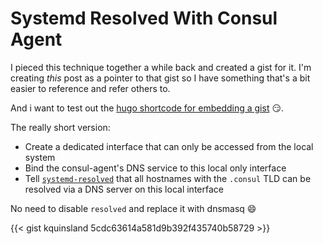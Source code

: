 # Systemd Resolved With Consul Agent


I pieced this technique together a while back and created a gist for it. I'm creating _this_ post as a pointer to that gist so I have something that's a bit easier to reference and refer others to.

And i want to test out the [hugo shortcode for embedding a gist](https://gohugo.io/content-management/shortcodes/#gist) :smirk:.


The really short version:

- Create a dedicated interface that can only be accessed from the local system
- Bind the consul-agent's DNS service to this local only interface
- Tell [`systemd-resolved`](https://www.freedesktop.org/software/systemd/man/systemd-resolved.service.html) that all hostnames with the `.consul` TLD can be resolved via a DNS server on this local interface


No need to disable `resolved` and replace it with dnsmasq :smile:


{{< gist kquinsland 5cdc63614a581d9b392f435740b58729 >}}

